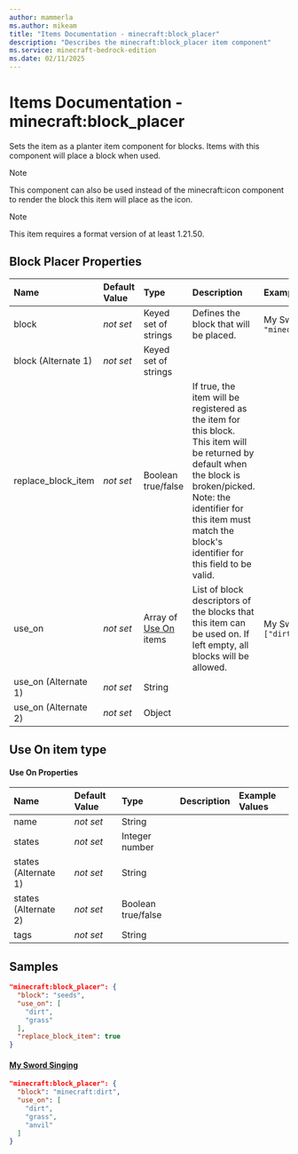 ```yaml
---
author: mammerla
ms.author: mikeam
title: "Items Documentation - minecraft:block_placer"
description: "Describes the minecraft:block_placer item component"
ms.service: minecraft-bedrock-edition
ms.date: 02/11/2025 
---
```


# Items Documentation - minecraft:block_placer

Sets the item as a planter item component for blocks. Items with this component will place a block when used.

> [!Note]
> This component can also be used instead of the minecraft:icon component to render the block this item will place as the icon.

> [!Note]
> This item requires a format version of at least 1.21.50.


## Block Placer Properties

|Name       |Default Value |Type |Description |Example Values |
|:----------|:-------------|:----|:-----------|:------------- |
| block | *not set* | Keyed set of strings | Defines the block that will be placed. | My Sword Singing: `"minecraft:dirt"` | 
| block (Alternate 1) | *not set* | Keyed set of strings |  |  | 
| replace_block_item | *not set* | Boolean true/false | If true, the item will be registered as the item for this block. This item will be returned by default when the block is broken/picked. Note: the identifier for this item must match the block's identifier for this field to be valid. |  | 
| use_on | *not set* | Array of [Use On](#use-on-item-type) items | List of block descriptors of the blocks that this item can be used on. If left empty, all blocks will be allowed. | My Sword Singing: `["dirt","grass","anvil"]` | 
| use_on (Alternate 1) | *not set* | String |  |  | 
| use_on (Alternate 2) | *not set* | Object |  |  | 

## Use On item type

#### Use On Properties

|Name       |Default Value |Type |Description |Example Values |
|:----------|:-------------|:----|:-----------|:------------- |
| name | *not set* | String |  |  | 
| states | *not set* | Integer number |  |  | 
| states (Alternate 1) | *not set* | String |  |  | 
| states (Alternate 2) | *not set* | Boolean true/false |  |  | 
| tags | *not set* | String |  |  | 

## Samples


```json
"minecraft:block_placer": {
  "block": "seeds",
  "use_on": [
    "dirt",
    "grass"
  ],
  "replace_block_item": true
}
```

#### [My Sword Singing](https://github.com/microsoft/minecraft-samples/tree/main/custom_items/behavior_packs/custom_item/items/my_sword_singing.json)


```json
"minecraft:block_placer": {
  "block": "minecraft:dirt",
  "use_on": [
    "dirt",
    "grass",
    "anvil"
  ]
}
```
